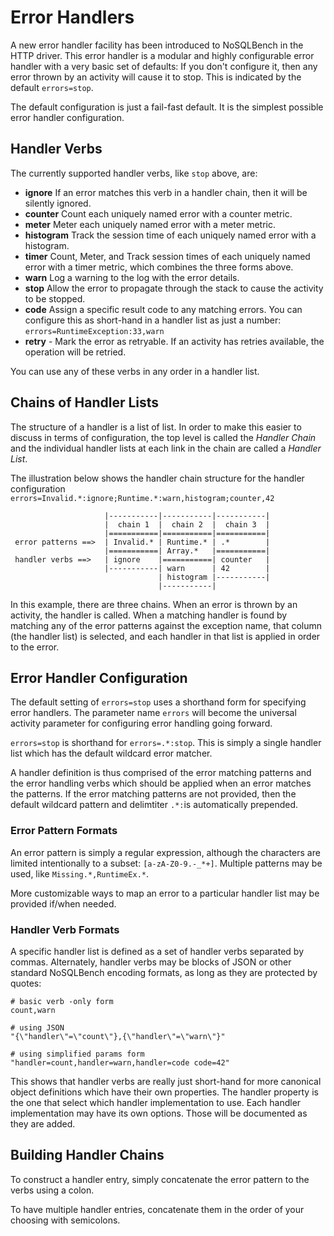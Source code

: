 # Error Handlers

A new error handler facility has been introduced to NoSQLBench in the HTTP
driver. This error handler is a modular and highly configurable error
handler with a very basic set of defaults:
If you don't configure it, then any error thrown by an activity will cause
it to stop. This is indicated by the default `errors=stop`.

The default configuration is just a fail-fast default. It is the simplest
possible error handler configuration.

## Handler Verbs

The currently supported handler verbs, like `stop` above, are:

* **ignore** If an error matches this verb in a handler chain, then it
  will be silently ignored.
* **counter** Count each uniquely named error with a counter metric.
* **meter** Meter each uniquely named error with a meter metric.
* **histogram** Track the session time of each uniquely named error with a
  histogram.
* **timer** Count, Meter, and Track session times of each uniquely named
  error with a timer metric, which combines the three forms above.
* **warn** Log a warning to the log with the error details.
* **stop** Allow the error to propagate through the stack to cause the
  activity to be stopped.
* **code** Assign a specific result code to any matching errors. You can
  configure this as short-hand in a handler list as just a
  number: `errors=RuntimeException:33,warn`
* **retry** - Mark the error as retryable. If an activity has retries
  available, the operation will be retried.

You can use any of these verbs in any order in a handler list.

## Chains of Handler Lists

The structure of a handler is a list of list. In order to make this easier
to discuss in terms of configuration, the top level is called the _Handler
Chain_ and the individual handler lists at each link in the chain are
called a _Handler List_.

The illustration below shows the handler chain structure for the handler
configuration
`errors=Invalid.*:ignore;Runtime.*:warn,histogram;counter,42`

```
                     |-----------|-----------|-----------|
                     |  chain 1  |  chain 2  |  chain 3  |
                     |===========|===========|===========|
 error patterns ==>  | Invalid.* | Runtime.* | .*        |
                     |===========| Array.*   |===========|
 handler verbs ==>   | ignore    |===========| counter   |
                     |-----------| warn      | 42        |
                                 | histogram |-----------|
                                 |-----------|
```

In this example, there are three chains. When an error is thrown by an
activity, the handler is called. When a matching handler is found by
matching any of the error patterns against the exception name, that
column (the handler list) is selected, and each handler in that list is
applied in order to the error.

## Error Handler Configuration

The default setting of `errors=stop` uses a shorthand form for specifying
error handlers. The parameter name `errors` will become the universal
activity parameter for configuring error handling going forward.

`errors=stop` is shorthand for `errors=.*:stop`. This is simply a single
handler list which has the default wildcard error matcher.

A handler definition is thus comprised of the error matching patterns and
the error handling verbs which should be applied when an error matches the
patterns. If the error matching patterns are not provided, then the
default wildcard pattern and delimtiter `.*:`is automatically prepended.

### Error Pattern Formats

An error pattern is simply a regular expression, although the characters
are limited intentionally to a subset: `[a-zA-Z0-9.-_*+]`. Multiple
patterns may be used, like `Missing.*,RuntimeEx.*`.

More customizable ways to map an error to a particular handler list may be
provided if/when needed.

### Handler Verb Formats

A specific handler list is defined as a set of handler verbs separated by
commas. Alternately, handler verbs may be blocks of JSON or other standard
NoSQLBench encoding formats, as long as they are protected by quotes:

    # basic verb -only form
    count,warn

    # using JSON
    "{\"handler\"=\"count\"},{\"handler\"=\"warn\"}"

    # using simplified params form
    "handler=count,handler=warn,handler=code code=42"

This shows that handler verbs are really just short-hand for more
canonical object definitions which have their own properties. The handler
property is the one that select which handler implementation to use. Each
handler implementation may have its own options. Those will be documented
as they are added.

## Building Handler Chains

To construct a handler entry, simply concatenate the error pattern to the
verbs using a colon.

To have multiple handler entries, concatenate them in the order of your
choosing with semicolons.
